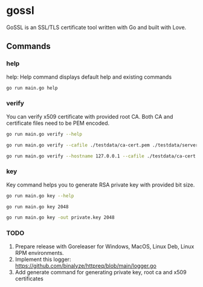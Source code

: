 # gossl

GoSSL is an SSL/TLS certificate tool written with Go and built with Love.

## Commands
### help
help: Help command displays default help and existing commands
```bash
go run main.go help
```

### verify
You can verify x509 certificate with provided root CA. Both CA and certificate files need to be PEM encoded.

```bash
go run main.go verify --help
```
```bash
go run main.go verify --cafile ./testdata/ca-cert.pem ./testdata/server-cert.pem
```
```bash
go run main.go verify --hostname 127.0.0.1 --cafile ./testdata/ca-cert.pem ./testdata/server-cert.pem
```

### key
Key command helps you to generate RSA private key with provided bit size.

```bash
go run main.go key --help
```
```bash
go run main.go key 2048
```
```bash
go run main.go key -out private.key 2048
```

### TODO
1. Prepare release with Goreleaser for Windows, MacOS, Linux Deb, Linux RPM environments.
2. Implement this logger: https://github.com/binalyze/httpreq/blob/main/logger.go
3. Add generate command for generating private key, root ca and x509 certificates
